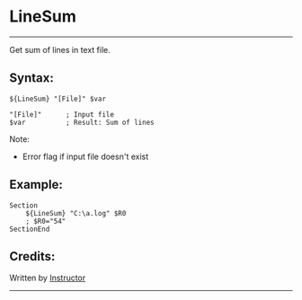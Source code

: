 # LineSum

---

Get sum of lines in text file.

## Syntax:

	${LineSum} "[File]" $var

	"[File]"      ; Input file
	$var          ; Result: Sum of lines

Note:

- Error flag if input file doesn't exist

## Example: 

	Section
		${LineSum} "C:\a.log" $R0
		; $R0="54"
	SectionEnd

## Credits:

Written by [Instructor][1]

---

[1]: http://nsis.sourceforge.net/User:Instructor